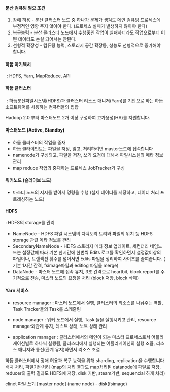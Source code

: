 #### 분산 컴퓨팅 필요 조건

1. 장애 허용 -  분산 클러스터 노드 중 하나가 문제가 생겨도 메인 컴퓨팅 프로세스에  부정적인 영향 주지 않아야 한다. (프로세스 실패가 발생하지 않아야 한다)
2. 복구능력 - 분산 클러스터 노드에서 수행중인 작업이 실패하더라도 작업으로부터 어떤 데이터도 손실 되어서는 안된다.
3. 선형적 확장성 - 컴퓨팅 능력, 스토리지 공간 확장등, 성능도 선형적으로 증가해야 합니다.

#### 하둡 아키텍처 

​	: HDFS, Yarn, MapReduce, API

#### 하둡 클러스터 

​	: 하둡분산파일시스템(HDFS)과 클러스터 리소스 매니저(Yarn)를 기반으로 하는 하둡 소프트웨어를 사용하는 컴퓨터들의 집합

Hadoop 2.0 부터 마스터노드 2개 이상 구성하여 고가용성(HA)를 지원합니다.

#### 마스터노드 (Active, Standby)

- 하둡 클러스터의 작업을 중재
- 하둡 클라이언트는 파일을 저장, 읽고, 처리하려면 master노드에 접속합니다
- namenode가 구성되고, 파일을 저장, 쓰기 요청에 대해서 파일시스템의 메타 정보 관리
- map reduce 작업의 중재하는 프로세스 JobTracker가 구성

#### 워커노드 (슬레이브 노드)

- 마스터 노드의 지시를 받아서 명령을 수행 (실제 데이터를 저장하고, 데이터 처리 프로레싱하는 노드)





#### HDFS

: HDFS의 storage를 관리

- NameNode - HDFS 파일 시스템의 디렉토리 트리와 파일의 위치 등 HDFS storage 관련 메타 정보를 관리
- SecondaryNameNode - HDFS 스토리지 메타 정보 업데이트, 세컨더리 네임노드는 설정값에 따라 기본 한시간에 한번씩 Edits 로그를 확인하면서 설정값이상의 파일이나, 트랜잭션 횟수를 넘어서면 Edits 파일을 정리하여 사이즈를 줄여줍니다. ( 기본 1시간 간격, fsimage파일과 editlog 파일을 merge)
- DataNode - 마스터 노드에 접속 유지, 3초 간격으로  heartbit, block report를 주기적으로 전송, 마스터 노드의 요청을 처리 (block 저장, block 삭제)



#### Yarn 서비스

- resource manager 
  : 마스터 노드에서 실행, 클러스터의 리소스를 나눠주는 역할, Task Tracker들의 Task를 스케줄링

- node manager 
  : 워커 노드에서 실행, Task 들을 실행시키고 관리, resource manager와관계 유지, 테스트 상태, 노트 상태 관리

- application manager
  : 클러스터에서의 메인이 되는 마스터 프로세스로서 어플리케이션별로 하나씩 실행됨, 클러스터에서 실행되는 어플리케이션의 실행 조율, 리소스 매니저와 통신(관계 유지)하면서 리소스 조절

  

하둡 클러스터에서 장애 허용과 복구 능력을 위해 sharding, replication을 수행합니다
배치 처리, 파일기반처리 (map의 처리 결과도 map처리된 datanode에 파일로 저장, reducer의 출력 결과도 HDFS에 저장, disk 기반, steam기반, sequencial 하게 처리)

clinet 파일 쓰기 [master node] (name node) - disk(fsimage) 